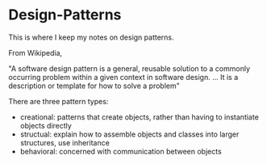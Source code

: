 # Design-Patterns

This is where I keep my notes on design patterns.

From Wikipedia,

"A software design pattern is a general, reusable solution to a commonly occurring problem within a given context in software design. ... It is a description or template for how to solve a problem"

There are three pattern types:
- creational: patterns that create objects, rather than having to instantiate objects directly
- structual: explain how to assemble objects and classes into larger structures, use inheritance
- behavioral: concerned with communication between objects